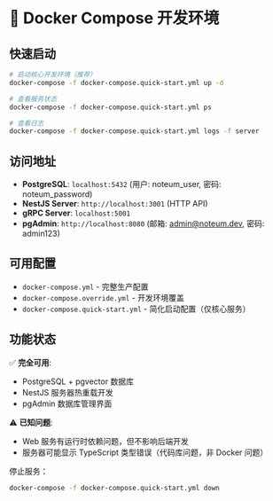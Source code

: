 # 🐳 Docker Compose 开发环境

## 快速启动

```bash
# 启动核心开发环境（推荐）
docker-compose -f docker-compose.quick-start.yml up -d

# 查看服务状态
docker-compose -f docker-compose.quick-start.yml ps

# 查看日志
docker-compose -f docker-compose.quick-start.yml logs -f server
```

## 访问地址

- **PostgreSQL**: `localhost:5432` (用户: noteum_user, 密码: noteum_password)
- **NestJS Server**: `http://localhost:3001` (HTTP API)
- **gRPC Server**: `localhost:5001`
- **pgAdmin**: `http://localhost:8080` (邮箱: admin@noteum.dev, 密码: admin123)

## 可用配置

- `docker-compose.yml` - 完整生产配置
- `docker-compose.override.yml` - 开发环境覆盖
- `docker-compose.quick-start.yml` - 简化启动配置（仅核心服务）

## 功能状态

✅ **完全可用**:
- PostgreSQL + pgvector 数据库
- NestJS 服务器热重载开发
- pgAdmin 数据库管理界面

⚠️ **已知问题**:
- Web 服务有运行时依赖问题，但不影响后端开发
- 服务器可能显示 TypeScript 类型错误（代码库问题，非 Docker 问题）

停止服务：
```bash
docker-compose -f docker-compose.quick-start.yml down
```